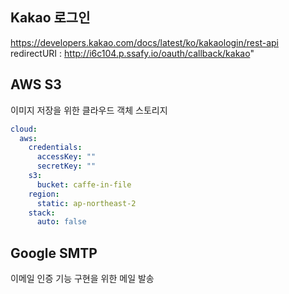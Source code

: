 ## Kakao 로그인
https://developers.kakao.com/docs/latest/ko/kakaologin/rest-api  
redirectURI : http://i6c104.p.ssafy.io/oauth/callback/kakao"

## AWS S3
이미지 저장을 위한 클라우드 객체 스토리지
```yaml
cloud:
  aws:
    credentials:
      accessKey: ""
      secretKey: ""
    s3:
      bucket: caffe-in-file
    region:
      static: ap-northeast-2
    stack:
      auto: false

```


## Google SMTP
이메일 인증 기능 구현을 위한 메일 발송

